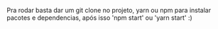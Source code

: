 Pra rodar basta dar um git clone no projeto, yarn ou npm para instalar 
pacotes e dependencias, após isso 'npm start' ou 'yarn start' :)

